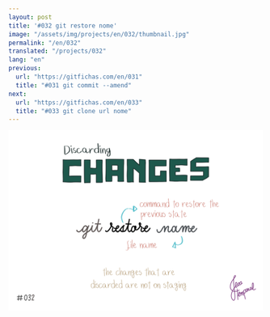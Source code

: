 ```yaml
---
layout: post
title: '#032 git restore nome'
image: "/assets/img/projects/en/032/thumbnail.jpg"
permalink: "/en/032"
translated: "/projects/032"
lang: "en"
previous:
  url: "https://gitfichas.com/en/031"
  title: "#031 git commit --amend"
next:
  url: "https://gitfichas.com/en/033"
  title: "#033 git clone url nome"
---
```


<img alt="Para descartar as alterações de um arquivo que não está em staging use o comando git restore nome" src="/assets/img/projects/en/032/full.jpg">